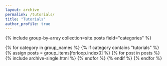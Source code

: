 ```yaml
---
layout: archive
permalink: /tutorials/
title: "Tutorials"
author_profile: true
---
```


{% include group-by-array collection=site.posts field="categories" %}

{% for category in group_names %}
	{% if category contains "tutorials" %}
	  {% assign posts = group_items[forloop.index0] %}
	  {% for post in posts %}
	    {% include archive-single.html %}
	  {% endfor %}
	{% endif %}
{% endfor %}
